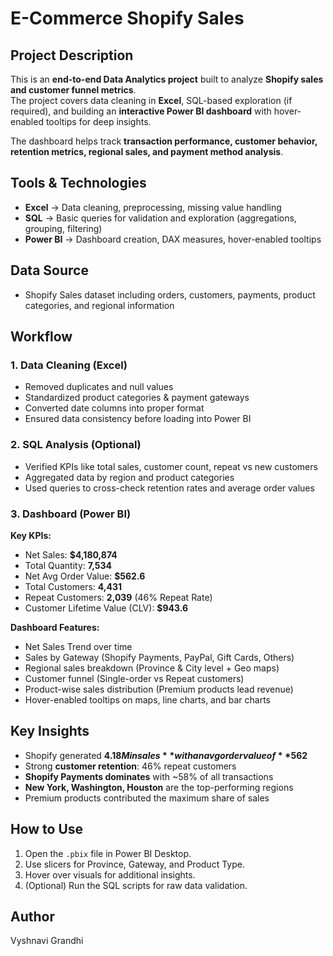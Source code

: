 # E-Commerce Shopify Sales

## Project Description
This is an **end-to-end Data Analytics project** built to analyze **Shopify sales and customer funnel metrics**.  
The project covers data cleaning in **Excel**, SQL-based exploration (if required), and building an **interactive Power BI dashboard** with hover-enabled tooltips for deep insights.

The dashboard helps track **transaction performance, customer behavior, retention metrics, regional sales, and payment method analysis**.

## Tools & Technologies
- **Excel** → Data cleaning, preprocessing, missing value handling
- **SQL** → Basic queries for validation and exploration (aggregations, grouping, filtering)
- **Power BI** → Dashboard creation, DAX measures, hover-enabled tooltips

## Data Source
- Shopify Sales dataset including orders, customers, payments, product categories, and regional information

## Workflow

### 1. Data Cleaning (Excel)
- Removed duplicates and null values  
- Standardized product categories & payment gateways  
- Converted date columns into proper format  
- Ensured data consistency before loading into Power BI  

### 2. SQL Analysis (Optional)
- Verified KPIs like total sales, customer count, repeat vs new customers  
- Aggregated data by region and product categories  
- Used queries to cross-check retention rates and average order values  

### 3. Dashboard (Power BI)
**Key KPIs:**
- Net Sales: **$4,180,874**  
- Total Quantity: **7,534**  
- Net Avg Order Value: **$562.6**  
- Total Customers: **4,431**  
- Repeat Customers: **2,039** (46% Repeat Rate)  
- Customer Lifetime Value (CLV): **$943.6**  

**Dashboard Features:**
- Net Sales Trend over time  
- Sales by Gateway (Shopify Payments, PayPal, Gift Cards, Others)  
- Regional sales breakdown (Province & City level + Geo maps)  
- Customer funnel (Single-order vs Repeat customers)  
- Product-wise sales distribution (Premium products lead revenue)  
- Hover-enabled tooltips on maps, line charts, and bar charts  

## Key Insights
- Shopify generated **$4.18M in sales** with an avg order value of **$562**  
- Strong **customer retention**: 46% repeat customers  
- **Shopify Payments dominates** with ~58% of all transactions  
- **New York, Washington, Houston** are the top-performing regions  
- Premium products contributed the maximum share of sales  

## How to Use
1. Open the `.pbix` file in Power BI Desktop.  
2. Use slicers for Province, Gateway, and Product Type.  
3. Hover over visuals for additional insights.  
4. (Optional) Run the SQL scripts for raw data validation.  

## Author
Vyshnavi Grandhi
